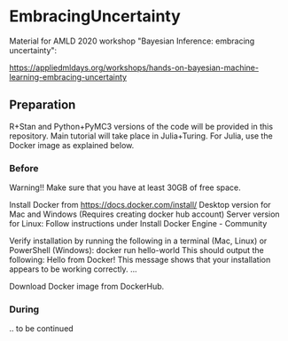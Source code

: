 # EmbracingUncertainty
Material for AMLD 2020 workshop "Bayesian Inference: embracing uncertainty": 

https://appliedmldays.org/workshops/hands-on-bayesian-machine-learning-embracing-uncertainty

## Preparation

R+Stan and Python+PyMC3 versions of the code will be provided in this repository. Main tutorial will take place in Julia+Turing. For Julia, use the Docker image as explained below. 

### Before
Warning!! Make sure that you have at least 30GB of free space.

Install Docker from https://docs.docker.com/install/
Desktop version for Mac and Windows (Requires creating docker hub account)
Server version for Linux: Follow instructions under Install Docker Engine - Community

Verify installation by running the following in a terminal (Mac, Linux) or PowerShell (Windows):
docker run hello-world
This should output the following:
Hello from Docker!
This message shows that your installation appears to be working correctly.
...

Download Docker image from DockerHub.

### During

.. to be continued


